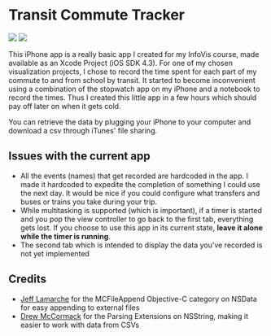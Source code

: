 Transit Commute Tracker
=======================

[![](http://samlu.ca/cpsc583/screenshots/commute_tracker_scrnshot_halfres.jpg)](http://samlu.ca/cpsc583/screenshots/commute_tracker_scrnshot.png)
[![](http://samlu.ca/cpsc583/screenshots/commute_tracker_scrnshot2_halfres.jpg)](http://samlu.ca/cpsc583/screenshots/commute_tracker_scrnshot2.png)

This iPhone app is a really basic app I created for my InfoVis course, made available as an Xcode Project (iOS SDK 4.3). For one of my chosen visualization projects, I chose to record the time spent for each part of my commute to and from school by transit. It started to become inconvenient using a combination of the stopwatch app on my iPhone and a notebook to record the times. Thus I created this little app in a few hours which should pay off later on when it gets cold.

You can retrieve the data by plugging your iPhone to your computer and download a csv through iTunes' file sharing.

Issues with the current app
---------------------------
- All the events (names) that get recorded are hardcoded in the app. I made it hardcoded to expedite the completion of something I could use the next day. It would be nice if you could configure what transfers and buses or trains you take during your trip.
- While multitasking is supported (which is important), if a timer is started and you pop the view controller to go back to the first tab, everything gets lost. If you choose to use this app in its current state, **leave it alone while the timer is running**.
- The second tab which is intended to display the data you've recorded is not yet implemented

Credits
-------
- [Jeff Lamarche](http://iphonedevelopment.blogspot.com/2010/08/funny-thing-about-old-code.html) for the MCFileAppend Objective-C category on NSData for easy appending to external files
- [Drew McCormack](http://www.macresearch.org/cocoa-scientists-part-xxvi-parsing-csv-data) for the Parsing Extensions on NSString, making it easier to work with data from CSVs
